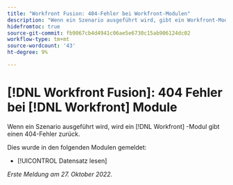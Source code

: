 ```yaml
---
title: "Workfront Fusion: 404-Fehler bei Workfront-Modulen"
description: "Wenn ein Szenario ausgeführt wird, gibt ein Workfront-Modul einen 404-Fehler zurück."
hidefromtoc: true
source-git-commit: fb9067cb4d4941c06ae5e6730c15ab906124dc02
workflow-type: tm+mt
source-wordcount: '43'
ht-degree: 9%

---
```



# [!DNL Workfront Fusion]: 404 Fehler bei [!DNL Workfront] Module

Wenn ein Szenario ausgeführt wird, wird ein [!DNL Workfront] -Modul gibt einen 404-Fehler zurück.

Dies wurde in den folgenden Modulen gemeldet:

* [!UICONTROL Datensatz lesen]

_Erste Meldung am 27. Oktober 2022._

